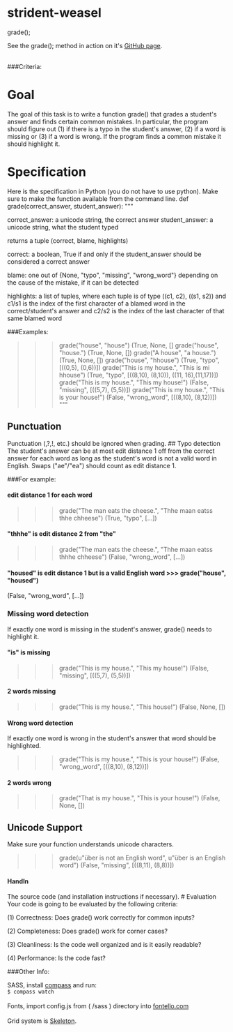 # strident-weasel
grade();

See the grade(); method in action on it's <a href="http://amabes.github.io/strident-weasel" target="_blank">GitHub page</a>.
<br>
<br>

###Criteria:

# Goal

The goal of this task is to write a function grade() that grades a student's answer and finds certain common mistakes. In particular, the program should figure out
(1) if there is a typo in the student's answer,
(2) if a word is missing or
(3) if a word is wrong. If the program finds a common mistake it should highlight it.

# Specification

Here is the specification in Python (you do not have to use python). Make sure to make the function available from the command line.
def grade(correct_answer, student_answer): """

correct_answer: a unicode string, the correct answer
student_answer: a unicode string, what the student typed

returns a tuple (correct, blame, highlights)

correct: a boolean, True if and only if the student_answer should be considered a correct answer

blame: one out of {None, "typo", "missing", "wrong_word"} depending on the cause of the mistake, if it can be detected

highlights: a list of tuples, where each tuple is of type ((c1, c2), ((s1, s2)) and c1/s1 is the index of the first character of a blamed word in the correct/student's answer and c2/s2 is the index of the last character of that same blamed word

###Examples:

>>> grade("house", "house") (True, None, []
>>> grade("house", "house.") (True, None, [])
>>> grade("A house", "a house.") (True, None, [])
>>> grade("house", "hhouse") (True, "typo", [((0,5), (0,6))])
>>> grade("This is my house.", "This is mi hhouse") (True, "typo", [((8,10), (8,10)), ((11, 16),(11,17))])
>>> grade("This is my house.", "This my house!") (False, "missing", [((5,7), (5,5))])
>>> grade("This is my house.", "This is your house!") (False, "wrong_word", [((8,10), (8,12))])
"""

## Punctuation

Punctuation (,?,!, etc.) should be ignored when grading. ## Typo detection
The student's answer can be at most edit distance 1 off from the correct
answer for each word as long as the student's word is not a valid word in English. Swaps ("ae"/"ea") should count as edit distance 1.

###For example:

#### edit distance 1 for each word
>>> grade("The man eats the cheese.", "Thhe maan eatss thhe chheese") (True, "typo", [...])

#### "thhhe" is edit distance 2 from "the"
>>> grade("The man eats the cheese.", "Thhe maan eatss thhhe chheese") (False, "wrong_word", [...])

#### "housed" is edit distance 1 but is a valid English word >>> grade("house", "housed")
(False, "wrong_word", [...])

### Missing word detection
If exactly one word is missing in the student's answer, grade() needs to highlight it.

#### "is" is missing
>>> grade("This is my house.", "This my house!") (False, "missing", [((5,7), (5,5))])

#### 2 words missing
>>> grade("This is my house.", "This house!") (False, None, [])

#### Wrong word detection
If exactly one word is wrong in the student's answer that word should be highlighted.
>>> grade("This is my house.", "This is your house!") (False, "wrong_word", [((8,10), (8,12))])

#### 2 words wrong
>>> grade("That is my house.", "This is your house!") (False, None, [])

## Unicode Support
Make sure your function understands unicode characters.
>>> grade(u"über is not an English word", u"über is an English word") (False, "missing", [((8,11), (8,8))])

#### Hand­In

The source code (and installation instructions if necessary). # Evaluation
Your code is going to be evaluated by the following criteria:

 (1) Correctness:
Does grade() work correctly for common inputs?

 (2) Completeness:
Does grade() work for corner cases?

 (3) Cleanliness:
Is the code well organized and is it easily readable?

 (4) Performance:
Is the code fast?


###Other Info:

SASS, install <a href="http://compass-style.org/install/" target="_blank">compass</a> and run:
<br>
<code>$ compass watch</code>
<br>
<br>
Fonts, import config.js from ( /sass ) directory into <a href="http://fontello.com" target="_blank">fontello.com</a>
<br>
<br>
Grid system is <a href="http://getskeleton.com/" target="_blank">Skeleton</a>.
